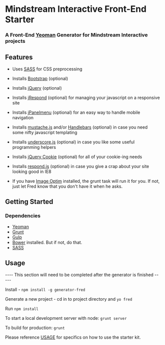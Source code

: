 # Mindstream Interactive Front-End Starter

### A Front-End [Yeoman](http://yeoman.io) Generator for Mindstream Interactive projects

## Features

- Uses [SASS](http://sass-lang.com/) for CSS preprocessing
- Installs [Bootstrap](http://www.getbootstrap.com) (optional)
- Installs [jQuery](http://www.jquery.com) (optional)
- Installs [jRespond](https://github.com/ten1seven/jRespond) (optional) for managing your javascript on a responsive site
- Installs [jPanelmenu](http://jpanelmenu.com/) (optional) for an easy way to handle mobile navigation
- Installs [mustache.js](https://github.com/janl/mustache.js) and/or [Handlebars](http://handlebarsjs.com/) (optional) in case you need some nifty javascript templating
- Installs [underscore.js](http://underscorejs.org/) (optional) in case you like some useful programming helpers
- Installs [jQuery Cookie](https://github.com/carhartl/jquery-cookie) (optional) for all of your cookie-ing needs
- Installs [respond.js](https://github.com/scottjehl/Respond) (optional) in case you give a crap about your site looking good in IE8

- If you have [Image Optim](https://imageoptim.com/) installed, the grunt task will run it for you. If not, just let Fred know that you don't have it when he asks.

## Getting Started

### Dependencies

- [Yeoman](http://yeoman.io)
- [Grunt](http://gruntjs.com/)
- [Gulp](http://gulpjs.com/)
- [Bower](http://bower.io/) installed. But if not, do that.
- [SASS](http://sass-lang.com/)

## Usage

---- This section will need to be completed after the generator is finished -----

Install - `npm install -g generator-fred`

Generate a new project - cd in to project directory and `yo fred`

Run `npm install`

To start a local development server with node: `grunt server`

To build for production: `grunt`

Please reference [USAGE](https://github.com/JBRector/generator-fred/blob/master/app/USAGE) for specifics on how to use the starter kit.
